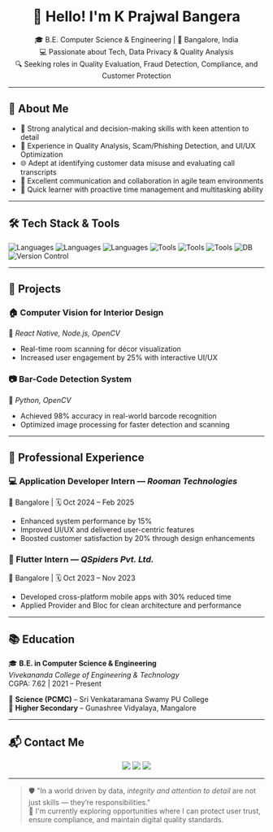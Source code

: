 <h1 align="center">👋 Hello! I'm K Prajwal Bangera</h1>

<p align="center">
  🎓 B.E. Computer Science & Engineering | 📍 Bangalore, India <br>
  💻 Passionate about Tech, Data Privacy & Quality Analysis <br>
  🔍 Seeking roles in Quality Evaluation, Fraud Detection, Compliance, and Customer Protection
</p>

---

## 🧠 About Me

- 🎯 Strong analytical and decision-making skills with keen attention to detail
- 🧪 Experience in Quality Analysis, Scam/Phishing Detection, and UI/UX Optimization
- 🌐 Adept at identifying customer data misuse and evaluating call transcripts
- 🤝 Excellent communication and collaboration in agile team environments
- 🧭 Quick learner with proactive time management and multitasking ability

---

## 🛠️ Tech Stack & Tools

![Languages](https://img.shields.io/badge/Code-Java-blue?style=flat&logo=java)
![Languages](https://img.shields.io/badge/Code-Python-yellow?style=flat&logo=python)
![Languages](https://img.shields.io/badge/Code-C++-blue?style=flat&logo=c%2B%2B)
![Tools](https://img.shields.io/badge/Tools-React-blue?style=flat&logo=react)
![Tools](https://img.shields.io/badge/Tools-Node.js-green?style=flat&logo=nodedotjs)
![Tools](https://img.shields.io/badge/Tools-Flutter-lightblue?style=flat&logo=flutter)
![DB](https://img.shields.io/badge/DB-MySQL-orange?style=flat&logo=mysql)
![Version Control](https://img.shields.io/badge/Git-GitHub-181717?style=flat&logo=github)

---

## 🚀 Projects

### 🏠 Computer Vision for Interior Design  
📱 *React Native, Node.js, OpenCV*  
- Real-time room scanning for décor visualization  
- Increased user engagement by 25% with interactive UI/UX  

### 📷 Bar-Code Detection System  
🐍 *Python, OpenCV*  
- Achieved 98% accuracy in real-world barcode recognition  
- Optimized image processing for faster detection and scanning

---

## 💼 Professional Experience

### 💻 Application Developer Intern — *Rooman Technologies*  
📍 Bangalore | 🗓 Oct 2024 – Feb 2025  
- Enhanced system performance by 15%  
- Improved UI/UX and delivered user-centric features  
- Boosted customer satisfaction by 20% through design enhancements  

### 📱 Flutter Intern — *QSpiders Pvt. Ltd.*  
📍 Bangalore | 🗓 Oct 2023 – Nov 2023  
- Developed cross-platform mobile apps with 30% reduced time  
- Applied Provider and Bloc for clean architecture and performance

---

## 📚 Education

🎓 **B.E. in Computer Science & Engineering**  
*Vivekananda College of Engineering & Technology*  
CGPA: 7.62 | 2021 – Present

🏫 **Science (PCMC)** – Sri Venkataramana Swamy PU College  
🏫 **Higher Secondary** – Gunashree Vidyalaya, Mangalore

---

## 📬 Contact Me

<p align="center">
  <a href="mailto:pawanbangera849@gmail.com"><img src="https://img.shields.io/badge/Email-D14836?style=flat&logo=gmail&logoColor=white"/></a>
  <a href="https://github.com/kprajwalbangera"><img src="https://img.shields.io/badge/GitHub-181717?style=flat&logo=github&logoColor=white"/></a>
  <a href="https://www.linkedin.com/in/prajwal-bangera-354045361/"><img src="https://img.shields.io/badge/LinkedIn-0A66C2?style=flat&logo=linkedin&logoColor=white"/></a>
</p>

---

> 🛡️ "In a world driven by data, *integrity and attention to detail* are not just skills — they’re responsibilities."  
> 🌱 I'm currently exploring opportunities where I can protect user trust, ensure compliance, and maintain digital quality standards.

